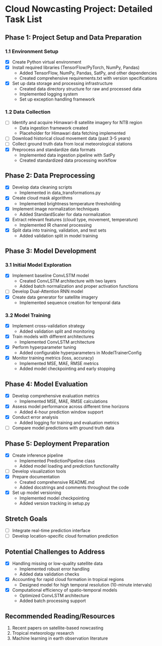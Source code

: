 # Cloud Nowcasting Project: Detailed Task List

## Phase 1: Project Setup and Data Preparation
### 1.1 Environment Setup
- [x] Create Python virtual environment
- [x] Install required libraries (TensorFlow/PyTorch, NumPy, Pandas)
  * Added TensorFlow, NumPy, Pandas, SatPy, and other dependencies
  * Created comprehensive requirements.txt with version specifications
- [x] Set up data storage and processing infrastructure
  * Created data directory structure for raw and processed data
  * Implemented logging system
  * Set up exception handling framework

### 1.2 Data Collection
- [ ] Identify and acquire Himawari-8 satellite imagery for NTB region
  * Data ingestion framework created
  * Placeholder for Himawari data fetching implemented
- [ ] Download historical cloud movement data (past 3-5 years)
- [ ] Collect ground truth data from local meteorological stations
- [x] Preprocess and standardize data formats
  * Implemented data ingestion pipeline with SatPy
  * Created standardized data processing workflow

## Phase 2: Data Preprocessing
- [x] Develop data cleaning scripts
  * Implemented in data_transformations.py
- [x] Create cloud mask algorithms
  * Implemented brightness temperature thresholding
- [x] Implement image normalization techniques
  * Added StandardScaler for data normalization
- [x] Extract relevant features (cloud type, movement, temperature)
  * Implemented IR channel processing
- [x] Split data into training, validation, and test sets
  * Added validation split in model training

## Phase 3: Model Development
### 3.1 Initial Model Exploration
- [x] Implement baseline ConvLSTM model
  * Created ConvLSTM architecture with two layers
  * Added batch normalization and proper activation functions
- [ ] Develop Dual-Attention RNN model
- [x] Create data generator for satellite imagery
  * Implemented sequence creation for temporal data

### 3.2 Model Training
- [x] Implement cross-validation strategy
  * Added validation split and monitoring
- [x] Train models with different architectures
  * Implemented ConvLSTM architecture
- [x] Perform hyperparameter tuning
  * Added configurable hyperparameters in ModelTrainerConfig
- [x] Monitor training metrics (loss, accuracy)
  * Implemented MSE, MAE, RMSE metrics
  * Added model checkpointing and early stopping

## Phase 4: Model Evaluation
- [x] Develop comprehensive evaluation metrics
  * Implemented MSE, MAE, RMSE calculations
- [x] Assess model performance across different time horizons
  * Added 4-hour prediction window support
- [x] Conduct error analysis
  * Added logging for training and evaluation metrics
- [ ] Compare model predictions with ground truth data

## Phase 5: Deployment Preparation
- [x] Create inference pipeline
  * Implemented PredictionPipeline class
  * Added model loading and prediction functionality
- [ ] Develop visualization tools
- [x] Prepare documentation
  * Created comprehensive README.md
  * Added docstrings and comments throughout the code
- [x] Set up model versioning
  * Implemented model checkpointing
  * Added version tracking in setup.py

## Stretch Goals
- [ ] Integrate real-time prediction interface
- [ ] Develop location-specific cloud formation prediction

## Potential Challenges to Address
- [x] Handling missing or low-quality satellite data
  * Implemented robust error handling
  * Added data validation checks
- [x] Accounting for rapid cloud formation in tropical regions
  * Designed model for high temporal resolution (10-minute intervals)
- [x] Computational efficiency of spatio-temporal models
  * Optimized ConvLSTM architecture
  * Added batch processing support

## Recommended Reading/Resources
1. Recent papers on satellite-based nowcasting
2. Tropical meteorology research
3. Machine learning in earth observation literature
